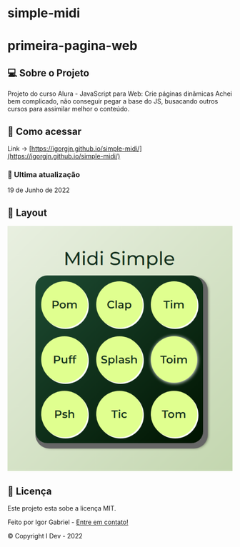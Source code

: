 # simple-midi


# primeira-pagina-web

<!-- ## 🚧 Em construção --> 

## 💻 Sobre o Projeto
Projeto do curso Alura - JavaScript para Web: Crie páginas dinâmicas
Achei bem complicado, não conseguir pegar a base do JS, busacando outros cursos para assimilar melhor o conteúdo. 

## 🔗 Como acessar
Link -> [https://igorgjn.github.io/simple-midi/](https://igorgjn.github.io/simple-midi/)

### 📅 Ultima atualização 
19 de Junho de 2022

## 🎨 Layout
<code><img height="50%" src="/images/layout.png" alt="Layout do site"/></code>

<!-- ## 🆕 Novidades
 

### Proximas atualizações


## 🔢 Versões


## 🛠 Tecnologias

As seguintes ferramentas foram usadas na construção do projeto:

<code><img height="32" src="https://raw.githubusercontent.com/devicons/devicon/master/icons/html5/html5-original.svg" alt="HTML5"/></code>
<code><img height="32" src="https://raw.githubusercontent.com/devicons/devicon/master/icons/css3/css3-original.svg" alt="CSS"/></code> -->

## 📝 Licença

Este projeto esta sobe a licença MIT.

Feito por Igor Gabriel - [Entre em contato!](https://www.linkedin.com/in/IgorGJN/)

&copy; Copyright I Dev - 2022